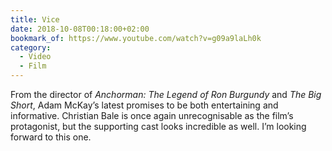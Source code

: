 ```yaml
---
title: Vice
date: 2018-10-08T00:18:00+02:00
bookmark_of: https://www.youtube.com/watch?v=g09a9laLh0k
category:
  - Video
  - Film
---
```

From the director of <cite>Anchorman: The Legend of Ron Burgundy</cite> and <cite>The Big Short</cite>, Adam McKay’s latest promises to be both entertaining and informative. Christian Bale is once again unrecognisable as the film’s protagonist, but the supporting cast looks incredible as well. I’m looking forward to this one.
